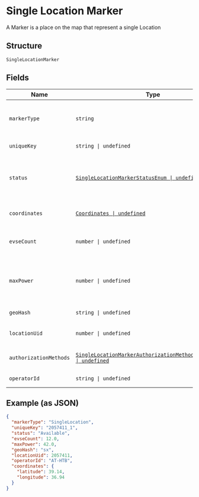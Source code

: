 
# Single Location Marker

A Marker is a place on the map that represent a single Location

## Structure

`SingleLocationMarker`

## Fields

| Name | Type | Tags | Description |
|  --- | --- | --- | --- |
| `markerType` | `string` | Required | Identifies the marker type. If it’s a `SingleLocationMarker`, then the value is `SingleLocation` |
| `uniqueKey` | `string \| undefined` | Optional | Uniquely identifies the marker object |
| `status` | [`SingleLocationMarkerStatusEnum \| undefined`](../../doc/models/single-location-marker-status-enum.md) | Optional | Minimum of all status values in the Marker, e.g. if at least one Evse in the Marker is available, the value will be available |
| `coordinates` | [`Coordinates \| undefined`](../../doc/models/coordinates.md) | Optional | Coordinates of the Shell Recharge Site Location |
| `evseCount` | `number \| undefined` | Optional | Total number of Evse units in Locations that this Marker represents |
| `maxPower` | `number \| undefined` | Optional | Maximum power in kW across all locations grouped in this marker (disregarding availability) |
| `geoHash` | `string \| undefined` | Optional | GeoHash of marker coordinates |
| `locationUid` | `number \| undefined` | Optional | Unique ID of the Location this Marker represents |
| `authorizationMethods` | [`SingleLocationMarkerAuthorizationMethodsItemsEnum[] \| undefined`](../../doc/models/single-location-marker-authorization-methods-items-enum.md) | Optional | Methods that can be used to Authorize sessions on this EVSE |
| `operatorId` | `string \| undefined` | Optional | Unique Id of the operator |

## Example (as JSON)

```json
{
  "markerType": "SingleLocation",
  "uniqueKey": "2057411_1",
  "status": "Available",
  "evseCount": 12.0,
  "maxPower": 42.0,
  "geoHash": "sx",
  "locationUid": 2057411,
  "operatorId": "AT-HTB",
  "coordinates": {
    "latitude": 39.14,
    "longitude": 36.94
  }
}
```

